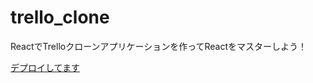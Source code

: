 # trello_clone
ReactでTrelloクローンアプリケーションを作ってReactをマスターしよう！

[デプロイしてます](https://trello-clone-w8oq-og6ow7cus-syunsuke-is-projects.vercel.app/)
